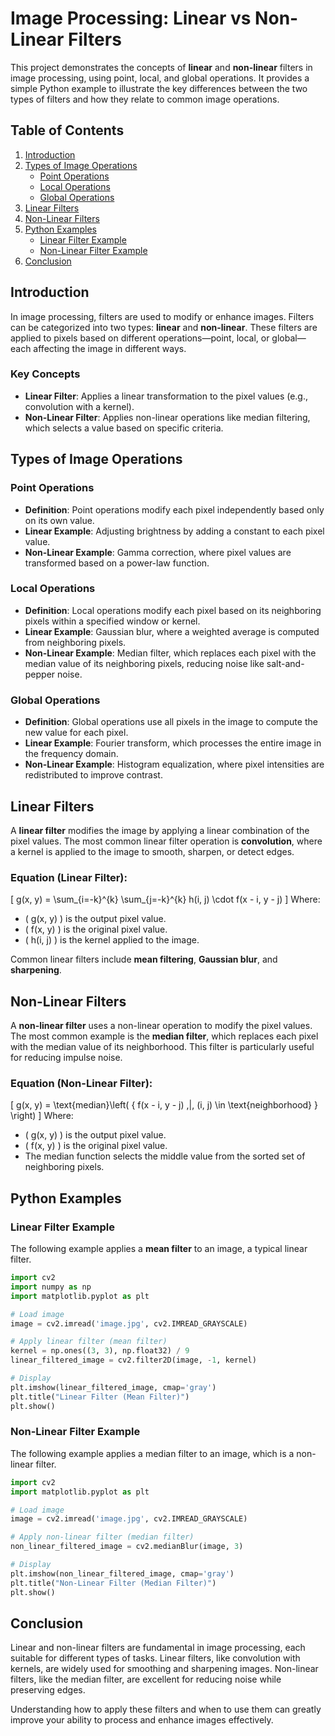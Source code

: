 # Image Processing: Linear vs Non-Linear Filters

This project demonstrates the concepts of **linear** and **non-linear** filters in image processing, using point, local, and global operations. It provides a simple Python example to illustrate the key differences between the two types of filters and how they relate to common image operations.

## Table of Contents
1. [Introduction](#introduction)
2. [Types of Image Operations](#types-of-image-operations)
   - [Point Operations](#point-operations)
   - [Local Operations](#local-operations)
   - [Global Operations](#global-operations)
3. [Linear Filters](#linear-filters)
4. [Non-Linear Filters](#non-linear-filters)
5. [Python Examples](#python-examples)
   - [Linear Filter Example](#linear-filter-example)
   - [Non-Linear Filter Example](#non-linear-filter-example)
6. [Conclusion](#conclusion)

## Introduction
In image processing, filters are used to modify or enhance images. Filters can be categorized into two types: **linear** and **non-linear**. These filters are applied to pixels based on different operations—point, local, or global—each affecting the image in different ways.

### Key Concepts
- **Linear Filter**: Applies a linear transformation to the pixel values (e.g., convolution with a kernel).
- **Non-Linear Filter**: Applies non-linear operations like median filtering, which selects a value based on specific criteria.

## Types of Image Operations

### Point Operations
- **Definition**: Point operations modify each pixel independently based only on its own value.
- **Linear Example**: Adjusting brightness by adding a constant to each pixel value.
- **Non-Linear Example**: Gamma correction, where pixel values are transformed based on a power-law function.

### Local Operations
- **Definition**: Local operations modify each pixel based on its neighboring pixels within a specified window or kernel.
- **Linear Example**: Gaussian blur, where a weighted average is computed from neighboring pixels.
- **Non-Linear Example**: Median filter, which replaces each pixel with the median value of its neighboring pixels, reducing noise like salt-and-pepper noise.

### Global Operations
- **Definition**: Global operations use all pixels in the image to compute the new value for each pixel.
- **Linear Example**: Fourier transform, which processes the entire image in the frequency domain.
- **Non-Linear Example**: Histogram equalization, where pixel intensities are redistributed to improve contrast.

## Linear Filters
A **linear filter** modifies the image by applying a linear combination of the pixel values. The most common linear filter operation is **convolution**, where a kernel is applied to the image to smooth, sharpen, or detect edges.

### Equation (Linear Filter):
\[
g(x, y) = \sum_{i=-k}^{k} \sum_{j=-k}^{k} h(i, j) \cdot f(x - i, y - j)
\]
Where:
- \( g(x, y) \) is the output pixel value.
- \( f(x, y) \) is the original pixel value.
- \( h(i, j) \) is the kernel applied to the image.
  
Common linear filters include **mean filtering**, **Gaussian blur**, and **sharpening**.

## Non-Linear Filters
A **non-linear filter** uses a non-linear operation to modify the pixel values. The most common example is the **median filter**, which replaces each pixel with the median value of its neighborhood. This filter is particularly useful for reducing impulse noise.

### Equation (Non-Linear Filter):
\[
g(x, y) = \text{median}\left( \{ f(x - i, y - j) \,|\, (i, j) \in \text{neighborhood} \} \right)
\]
Where:
- \( g(x, y) \) is the output pixel value.
- \( f(x, y) \) is the original pixel value.
- The median function selects the middle value from the sorted set of neighboring pixels.

## Python Examples

### Linear Filter Example
The following example applies a **mean filter** to an image, a typical linear filter.

```python
import cv2
import numpy as np
import matplotlib.pyplot as plt

# Load image
image = cv2.imread('image.jpg', cv2.IMREAD_GRAYSCALE)

# Apply linear filter (mean filter)
kernel = np.ones((3, 3), np.float32) / 9
linear_filtered_image = cv2.filter2D(image, -1, kernel)

# Display
plt.imshow(linear_filtered_image, cmap='gray')
plt.title("Linear Filter (Mean Filter)")
plt.show()
```

### Non-Linear Filter Example
The following example applies a median filter to an image, which is a non-linear filter.

```python
import cv2
import matplotlib.pyplot as plt

# Load image
image = cv2.imread('image.jpg', cv2.IMREAD_GRAYSCALE)

# Apply non-linear filter (median filter)
non_linear_filtered_image = cv2.medianBlur(image, 3)

# Display
plt.imshow(non_linear_filtered_image, cmap='gray')
plt.title("Non-Linear Filter (Median Filter)")
plt.show()

```

## Conclusion
Linear and non-linear filters are fundamental in image processing, each suitable for different types of tasks. Linear filters, like convolution with kernels, are widely used for smoothing and sharpening images. Non-linear filters, like the median filter, are excellent for reducing noise while preserving edges.

Understanding how to apply these filters and when to use them can greatly improve your ability to process and enhance images effectively.